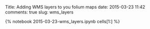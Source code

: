 Title: Adding WMS layers to you folium maps
date:  2015-03-23 11:42
comments: true
slug: wms_layers

{% notebook 2015-03-23-wms_layers.ipynb cells[1:] %}
